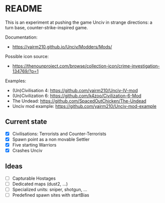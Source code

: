 # README

This is an experiment at pushing the game Unciv in strange directions: a turn base, counter-strike-inspired game.

Documentation:

- <https://yairm210.github.io/Unciv/Modders/Mods/>

Possible icon source:

- <https://thenounproject.com/browse/collection-icon/crime-investigation-134769/?p=1>

Examples:

- (Un)Civilisation 4: <https://github.com/yairm210/Unciv-IV-mod>
- (Un)Civilization 6: <https://github.com/k4zoo/Civilization-6-Mod>
- The Undead: <https://github.com/SpacedOutChicken/The-Undead>
- Unciv mod example: <https://github.com/yairm210/Unciv-mod-example>

## Current state

- [X] Civilisations: Terrorists and Counter-Terrorists
- [X] Spawn point as a non movable Settler
- [X] Five starting Warriors
- [X] Crashes Unciv

## Ideas

- [ ] Capturable Hostages
- [ ] Dedicated maps (dust2, ...)
- [ ] Specialized units: sniper, shotgun, ...
- [ ] Predefined spawn sites with startBias
